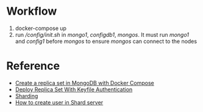 # Workflow

1. docker-compose up
2. run */config/init.sh* in *mongo1*, *configdb1*, *mongos*. It must run *mongo1* and *config1* before *mongos* to ensure *mongos* can connect to the nodes

# Reference

- [Create a replica set in MongoDB with Docker Compose](https://blog.tericcabrel.com/mongodb-replica-set-docker-compose/)
- [Deploy Replica Set With Keyfile Authentication](https://www.mongodb.com/docs/manual/tutorial/deploy-replica-set-with-keyfile-access-control/)
- [Sharding](https://www.mongodb.com/docs/manual/sharding/)
- [How to create user in Shard server](https://www.mongodb.com/community/forums/t/how-to-create-user-in-shard-server/117415)